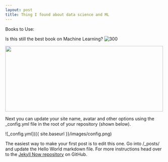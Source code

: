 ```yaml
---
layout: post
title: Thing I found about data science and ML
---
```


Books to Use:

Is this still the best book on Machine Learning?
![300](https://www.youtube.com/watch?v=gJ9NcxPUSPE)

<p align="left">
  <img width="500" height="208" src="https://black.freetechbooks.com/wp-content/uploads/2017/01/Packt-Data-Science-Algorithms-in-a-Week.png">
</p>

Next you can update your site name, avatar and other options using the _config.yml file in the root of your repository (shown below).

![_config.yml]({{ site.baseurl }}/images/config.png)

The easiest way to make your first post is to edit this one. Go into /_posts/ and update the Hello World markdown file. For more instructions head over to the [Jekyll Now repository](https://github.com/barryclark/jekyll-now) on GitHub.